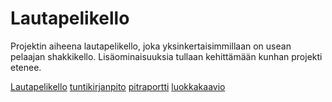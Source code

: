 # Lautapelikello
Projektin aiheena lautapelikello, joka yksinkertaisimmillaan on usean pelaajan shakkikello. Lisäominaisuuksia tullaan kehittämään kunhan projekti etenee.

[Lautapelikello](dokumentointi/aiheenKuvausJaRakenne.md)
[tuntikirjanpito](dokumentointi/tuntikirjanpito.md)
[pitraportti](dokumentointi/index.html)
[luokkakaavio](dokumentointi/chart.png)


